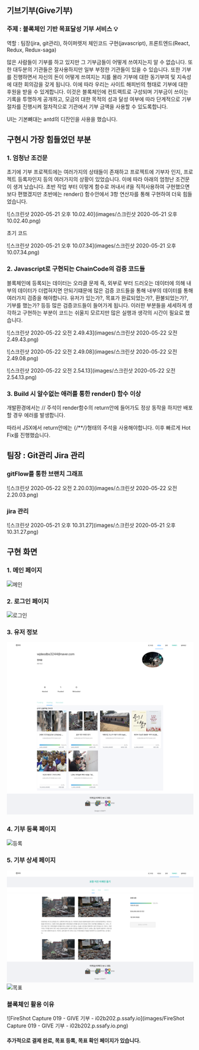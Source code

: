 

## 기브기부(Give기부)

### 주제 : 블록체인 기반 목표달성 기부 서비스 💡

역할 : 팀장(jira, git관리), 하이퍼렛저 체인코드 구현(javascript), 프론트엔드(React, Redux, Redux-saga)

많은 사람들이 기부를 하고 있지만 그 기부금들이 어떻게 쓰여지는지 알 수 없습니다. 또한 대두분의 기관들은 잘사용하지만 일부 부정한 기관들이 있을 수 있습니다. 또한 기부를 진행하면서 자신의 돈이 어떻게 쓰여지는 지를 몰라 기부에 대한 동기부여 및 지속성에 대한 회의감을 갖게 됩니다. 이에 따라 우리는 사이트 해피빈의 형태로 기부에 대한 후원을 받을 수 있게합니다.  이것은 블록체인에 컨트랙트로 구성되며 기부금이 쓰이는 기록을 투명하게 공개하고, 모금의 대한 목적의 성과 달성 여부에 따라 단계적으로 기부 절차를 진행시켜 절차적으로 기관에서 기부 금액을 사용할 수 있도록합니다.

UI는 기본뼈대는 antd의 디잔인을 사용을 했습니다. 

## 구현시 가장 힘들었던 부분

### 1. 엄청난 조건문

초기에 기부 프로젝트에는 여러가지의 상태들이 존재하고 프로젝트에 기부자 인지, 프로젝트 등록자인지 등의 여러가지의 상황이 있었습니다. 이에 따라 아래의 엄청난 조건문이 생겨 났습니다. 초반 작업 부터 이렇게 함수로 꺼내서 if을 직적사용하여 구현했으면 보다 편했겠지만 초반에는 render() 함수안에서 3항 연산자를 통해 구현하여 더욱 힘들었습니다.

![스크린샷 2020-05-21 오후 10.02.40](images/스크린샷 2020-05-21 오후 10.02.40.png)

초기 코드

![스크린샷 2020-05-21 오후 10.07.34](images/스크린샷 2020-05-21 오후 10.07.34.png)



### 2. Javascript로 구현되는 ChainCode의 검증 코드들

블록체인에 등록되는 데이터는 오라클 문제 즉, 외부로 부터 드러오는 데이터에 의해 내부의 데이터가 더렵혀지면 안되기떄문에 많은 검증 코드들을 통해 내부의 데이터를 통해 여러가지 검증을 해야합니다. 유저가 있는가?, 목표가 완료되었는가?, 환불되었는가?, 기부를 했는가? 등등 많은 검증코드들이 들어가게 됩니다. 이러한 부분들을 세세하게 생각하고 구현하는 부분이 코드는 쉬울지 모르지만 많은 실행과 생각의 시간이 필요로 했습니다.

![스크린샷 2020-05-22 오전 2.49.43](images/스크린샷 2020-05-22 오전 2.49.43.png)

![스크린샷 2020-05-22 오전 2.49.08](images/스크린샷 2020-05-22 오전 2.49.08.png)

![스크린샷 2020-05-22 오전 2.54.13](images/스크린샷 2020-05-22 오전 2.54.13.png)

### 3. Build 시 알수없는 애러를 통한 render() 함수 이상

개발환경에서는 // 주석이 render함수의 return안에 들어가도 정상 동작을 하지만 배포할 경우 에러를 발생합니다.

따라서 JSX에서 return안에는 {/**/}형태의 주석을 사용해야합니다. 이후 빠르게 Hot Fix를 진행했습니다.



## 팀장 : Git관리 Jira 관리

### gitFlow를 통한 브랜치 그래프

![스크린샷 2020-05-22 오전 2.20.03](images/스크린샷 2020-05-22 오전 2.20.03.png)

### jira 관리

![스크린샷 2020-05-21 오후 10.31.27](images/스크린샷 2020-05-21 오후 10.31.27.png)

## 구현 화면

### 1. 메인 페이지

![메인](images/메인.png)

### 2. 로그인 페이지

![로그인](images/로그인.png)

### 3. 유저 정보

![userProfile](images/userProfile.png)

### 4. 기부 등록 페이지

![등록](/Users/jeongdaeyun/Desktop/포트폴리오/PJT2/등록.png)

### 5. 기부 상세 페이지

![detail](images/detail.png)![목표](/Users/jeongdaeyun/Desktop/포트폴리오/PJT2/댓글.png)

### 블록체인 활용 이유

![FireShot Capture 019 - GIVE 기부 - i02b202.p.ssafy.io](images/FireShot Capture 019 - GIVE 기부 - i02b202.p.ssafy.io.png)



#### 추가적으로 결제 완료, 목표 등록, 목표 확인 페이지가 있습니다.